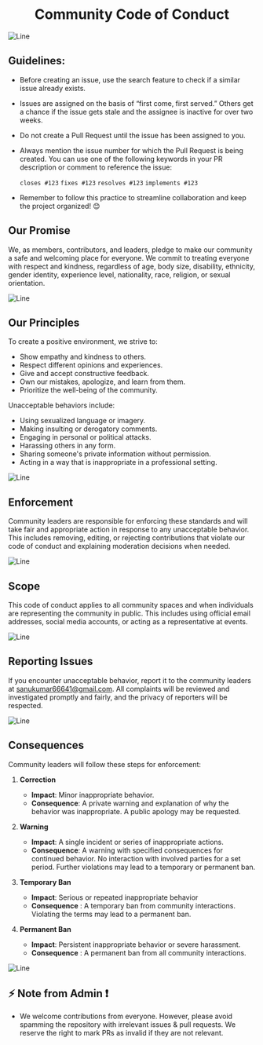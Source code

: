 <h1 align = "center">Community Code of Conduct</h1>

![Line](https://github.com/Avdhesh-Varshney/WebMasterLog/assets/114330097/4b78510f-a941-45f8-a9d5-80ed0705e847)

## Guidelines:

- Before creating an issue, use the search feature to check if a similar issue already exists.
- Issues are assigned on the basis of “first come, first served.” Others get a chance if the issue gets stale and the assignee is inactive for over two weeks.
- Do not create a Pull Request until the issue has been assigned to you.
- Always mention the issue number for which the Pull Request is being created. You can use one of the following keywords in your PR description or comment to reference the issue:

  `closes #123` `fixes #123` `resolves #123` `implements #123`
- Remember to follow this practice to streamline collaboration and keep the project organized! 😊

## Our Promise

We, as members, contributors, and leaders, pledge to make our community a safe and welcoming place for everyone. We commit to treating everyone with respect and kindness, regardless of age, body size, disability, ethnicity, gender identity, experience level, nationality, race, religion, or sexual orientation.

![Line](https://github.com/Avdhesh-Varshney/WebMasterLog/assets/114330097/4b78510f-a941-45f8-a9d5-80ed0705e847)

## Our Principles

To create a positive environment, we strive to:

- Show empathy and kindness to others.
- Respect different opinions and experiences.
- Give and accept constructive feedback.
- Own our mistakes, apologize, and learn from them.
- Prioritize the well-being of the community.

Unacceptable behaviors include:

- Using sexualized language or imagery.
- Making insulting or derogatory comments.
- Engaging in personal or political attacks.
- Harassing others in any form.
- Sharing someone's private information without permission.
- Acting in a way that is inappropriate in a professional setting.

![Line](https://github.com/Avdhesh-Varshney/WebMasterLog/assets/114330097/4b78510f-a941-45f8-a9d5-80ed0705e847)

## Enforcement

Community leaders are responsible for enforcing these standards and will take fair and appropriate action in response to any unacceptable behavior. This includes removing, editing, or rejecting contributions that violate our code of conduct and explaining moderation decisions when needed.

![Line](https://github.com/Avdhesh-Varshney/WebMasterLog/assets/114330097/4b78510f-a941-45f8-a9d5-80ed0705e847)

## Scope

This code of conduct applies to all community spaces and when individuals are representing the community in public. This includes using official email addresses, social media accounts, or acting as a representative at events.

![Line](https://github.com/Avdhesh-Varshney/WebMasterLog/assets/114330097/4b78510f-a941-45f8-a9d5-80ed0705e847)

## Reporting Issues

If you encounter unacceptable behavior, report it to the community leaders at sanukumar66641@gmail.com. All complaints will be reviewed and investigated promptly and fairly, and the privacy of reporters will be respected.

![Line](https://github.com/Avdhesh-Varshney/WebMasterLog/assets/114330097/4b78510f-a941-45f8-a9d5-80ed0705e847)

## Consequences

Community leaders will follow these steps for enforcement:

1. **Correction**
   - **Impact**: Minor inappropriate behavior.
   - **Consequence**: A private warning and explanation of why the behavior was inappropriate. A public apology may be requested.

2. **Warning**
   - **Impact**: A single incident or series of inappropriate actions.
   - **Consequence**: A warning with specified consequences for continued behavior. No interaction with involved parties for a set period. Further violations may lead to a temporary or permanent ban.

3. **Temporary Ban**
   - **Impact**: Serious or repeated inappropriate behavior
   - **Consequence** : A temporary ban from community interactions. Violating the terms may lead to a permanent ban.

4. **Permanent Ban**
   - **Impact**: Persistent inappropriate behavior or severe harassment.
   - **Consequence** : A permanent ban from all community interactions.

![Line](https://github.com/Avdhesh-Varshney/WebMasterLog/assets/114330097/4b78510f-a941-45f8-a9d5-80ed0705e847)

## :zap: Note from Admin ❗

- We welcome contributions from everyone. However, please avoid spamming the repository with irrelevant issues & pull requests. We reserve the right to mark PRs as invalid if they are not relevant.
